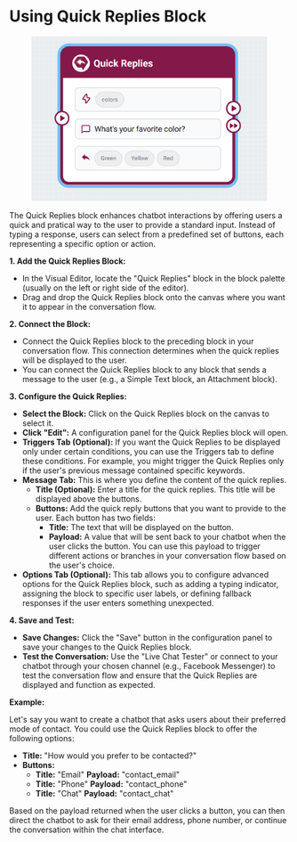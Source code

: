 # Using Quick Replies Block

<figure><img src="../../../.gitbook/assets/image (2) (1).png" alt=""><figcaption></figcaption></figure>

The Quick Replies block enhances chatbot interactions by offering users a quick and pratical way to the user to provide a standard input. Instead of typing a response, users can select from a predefined set of buttons, each representing a specific option or action.&#x20;

**1. Add the Quick Replies Block:**

* In the Visual Editor, locate the "Quick Replies" block in the block palette (usually on the left or right side of the editor).
* Drag and drop the Quick Replies block onto the canvas where you want it to appear in the conversation flow.

**2. Connect the Block:**

* Connect the Quick Replies block to the preceding block in your conversation flow. This connection determines when the quick replies will be displayed to the user.
* You can connect the Quick Replies block to any block that sends a message to the user (e.g., a Simple Text block, an Attachment block).

**3. Configure the Quick Replies:**

* **Select the Block:** Click on the Quick Replies block on the canvas to select it.
* **Click "Edit":** A configuration panel for the Quick Replies block will open.
* **Triggers Tab (Optional):** If you want the Quick Replies to be displayed only under certain conditions, you can use the Triggers tab to define these conditions. For example, you might trigger the Quick Replies only if the user's previous message contained specific keywords.
* **Message Tab:** This is where you define the content of the quick replies.
  * **Title (Optional):** Enter a title for the quick replies. This title will be displayed above the buttons.
  * **Buttons:** Add the quick reply buttons that you want to provide to the user. Each button has two fields:
    * **Title:** The text that will be displayed on the button.
    * **Payload:** A value that will be sent back to your chatbot when the user clicks the button. You can use this payload to trigger different actions or branches in your conversation flow based on the user's choice.
* **Options Tab (Optional):** This tab allows you to configure advanced options for the Quick Replies block, such as adding a typing indicator, assigning the block to specific user labels, or defining fallback responses if the user enters something unexpected.

**4. Save and Test:**

* **Save Changes:** Click the "Save" button in the configuration panel to save your changes to the Quick Replies block.
* **Test the Conversation:** Use the "Live Chat Tester" or connect to your chatbot through your chosen channel (e.g., Facebook Messenger) to test the conversation flow and ensure that the Quick Replies are displayed and function as expected.

**Example:**

Let's say you want to create a chatbot that asks users about their preferred mode of contact. You could use the Quick Replies block to offer the following options:

* **Title:** "How would you prefer to be contacted?"
* **Buttons:**
  * **Title:** "Email" **Payload:** "contact\_email"
  * **Title:** "Phone" **Payload:** "contact\_phone"
  * **Title:** "Chat" **Payload:** "contact\_chat"

Based on the payload returned when the user clicks a button, you can then direct the chatbot to ask for their email address, phone number, or continue the conversation within the chat interface.
